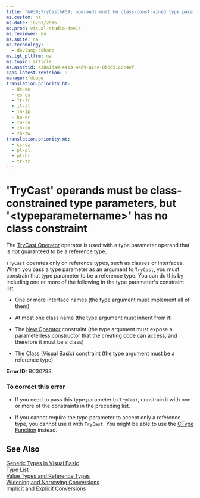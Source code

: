 ```yaml
---
title: "&#39;TryCast&#39; operands must be class-constrained type parameters, but &#39;&lt;typeparametername&gt;&#39; has no class constraint"
ms.custom: na
ms.date: 10/01/2016
ms.prod: visual-studio-dev14
ms.reviewer: na
ms.suite: na
ms.technology: 
  - devlang-csharp
ms.tgt_pltfrm: na
ms.topic: article
ms.assetid: a38a1da9-4413-4a69-a2ce-0b6d51c2c4ef
caps.latest.revision: 9
manager: douge
translation.priority.ht: 
  - de-de
  - es-es
  - fr-fr
  - it-it
  - ja-jp
  - ko-kr
  - ru-ru
  - zh-cn
  - zh-tw
translation.priority.mt: 
  - cs-cz
  - pl-pl
  - pt-br
  - tr-tr
---
```

# &#39;TryCast&#39; operands must be class-constrained type parameters, but &#39;&lt;typeparametername&gt;&#39; has no class constraint
The [TryCast Operator](../Topic/TryCast%20Operator%20\(Visual%20Basic\).md) operator is used with a type parameter operand that is not guaranteed to be a reference type.  
  
 `TryCast` operates only on reference types, such as classes or interfaces. When you pass a type parameter as an argument to `TryCast`, you must constrain that type parameter to be a reference type. You can do this by including one or more of the following in the type parameter's constraint list:  
  
-   One or more interface names (the type argument must implement all of them)  
  
-   At most one class name (the type argument must inherit from it)  
  
-   The [New Operator](../Topic/New%20Operator%20\(Visual%20Basic\).md) constraint (the type argument must expose a parameterless constructor that the creating code can access, and therefore it must be a class)  
  
-   The [Class (Visual Basic)](assetId:///0777c6e6-46bc-451b-ad70-57b49d4ef4f7) constraint (the type argument must be a reference type)  
  
 **Error ID:** BC30793  
  
### To correct this error  
  
-   If you need to pass this type parameter to `TryCast`, constrain it with one or more of the constraints in the preceding list.  
  
-   If you cannot require the type parameter to accept only a reference type, you cannot use it with `TryCast`. You might be able to use the [CType Function](../Topic/CType%20Function%20\(Visual%20Basic\).md) instead.  
  
## See Also  
 [Generic Types in Visual Basic](../Topic/Generic%20Types%20in%20Visual%20Basic%20\(Visual%20Basic\).md)   
 [Type List](../Topic/Type%20List%20\(Visual%20Basic\).md)   
 [Value Types and Reference Types](../Topic/Value%20Types%20and%20Reference%20Types.md)   
 [Widening and Narrowing Conversions](../Topic/Widening%20and%20Narrowing%20Conversions%20\(Visual%20Basic\).md)   
 [Implicit and Explicit Conversions](../Topic/Implicit%20and%20Explicit%20Conversions%20\(Visual%20Basic\).md)